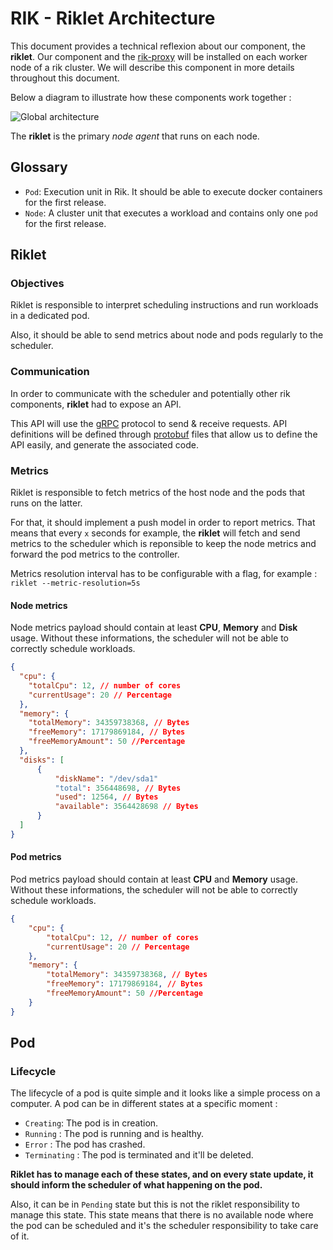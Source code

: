 # RIK - Riklet Architecture

This document provides a technical reflexion about our component, the **riklet**. Our component and the [rik-proxy]("https://example.com") will be installed on each worker node of a rik cluster. We will describe this component in more details throughout this document.

Below a diagram to illustrate how these components work together :

![Global architecture](https://i.imgur.com/ZwLWFYV.png)

The **riklet** is the primary _node agent_ that runs on each node.

## Glossary

- `Pod`: Execution unit in Rik. It should be able to execute docker containers for the first release.
- `Node`: A cluster unit that executes a workload and contains only one `pod` for the first release.

## Riklet

### Objectives

Riklet is responsible to interpret scheduling instructions and run workloads in a dedicated pod.

Also, it should be able to send metrics about node and pods regularly to the scheduler.

### Communication

In order to communicate with the scheduler and potentially other rik components, **riklet** had to expose an API.

This API will use the [gRPC](https://grpc.io) protocol to send & receive requests. API definitions will be defined through [protobuf](https://developers.google.com/protocol-buffers) files that allow us to define the API easily, and generate the associated code.

### Metrics

Riklet is responsible to fetch metrics of the host node and the pods that runs on the latter.

For that, it should implement a push model in order to report metrics. That means that every `x` seconds for example, the **riklet** will fetch and send metrics to the scheduler which is reponsible to keep the node metrics and forward the pod metrics to the controller.

Metrics resolution interval has to be configurable with a flag, for example :
`riklet --metric-resolution=5s`

#### Node metrics

Node metrics payload should contain at least **CPU**, **Memory** and **Disk** usage. Without these informations, the scheduler will not be able to correctly schedule workloads.

```json
{
  "cpu": {
    "totalCpu": 12, // number of cores
    "currentUsage": 20 // Percentage
  },
  "memory": {
    "totalMemory": 34359738368, // Bytes
    "freeMemory": 17179869184, // Bytes
    "freeMemoryAmount": 50 //Percentage
  },
  "disks": [
      {
          "diskName": "/dev/sda1"
          "total": 356448698, // Bytes
          "used": 12564, // Bytes
          "available": 3564428698 // Bytes
      }
  ]
}
```

#### Pod metrics

Pod metrics payload should contain at least **CPU** and **Memory** usage. Without these informations, the scheduler will not be able to correctly schedule workloads.

```json
{
	"cpu": {
		"totalCpu": 12, // number of cores
		"currentUsage": 20 // Percentage
	},
	"memory": {
		"totalMemory": 34359738368, // Bytes
		"freeMemory": 17179869184, // Bytes
		"freeMemoryAmount": 50 //Percentage
	}
}
```

## Pod

### Lifecycle

The lifecycle of a pod is quite simple and it looks like a simple process on a computer. A pod can be in different states at a specific moment :

- `Creating`: The pod is in creation.
- `Running` : The pod is running and is healthy.
- `Error` : The pod has crashed.
- `Terminating` : The pod is terminated and it'll be deleted.

**Riklet has to manage each of these states, and on every state update, it should inform the scheduler of what happening on the pod.**

Also, it can be in `Pending` state but this is not the riklet responsibility to manage this state. This state means that there is no available node where the pod can be scheduled and it's the scheduler responsibility to take care of it.
